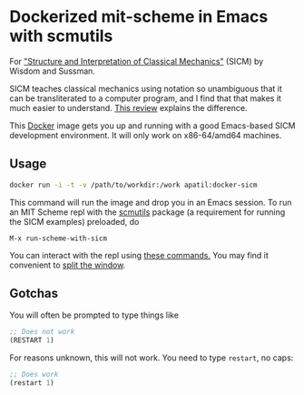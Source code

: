 # Dockerized mit-scheme in Emacs with scmutils

For ["Structure and Interpretation of Classical Mechanics"](http://www.fisica.net/mecanicaclassica/struture_and_interpretation_of_classical_mechanics_by_gerald_jay_sussman.pdf) (SICM) by Wisdom and Sussman.

SICM teaches classical mechanics using notation so unambiguous that it can be 
transliterated to a computer program, and I find that that makes it much easier
to understand. [This review](http://www.ids.ias.edu/~piet/publ/other/sicm.html)
explains the difference.

This [Docker](https://docker.com) image gets you up and running with a good 
Emacs-based SICM development environment. It will only work on x86-64/amd64
machines.

## Usage

```bash
docker run -i -t -v /path/to/workdir:/work apatil:docker-sicm
```

This command will run the image and drop you in an Emacs session. To run an MIT 
Scheme repl with the [scmutils](http://groups.csail.mit.edu/mac/users/gjs/6946/refman.txt) 
package (a requirement for running the SICM examples) preloaded, do

```
M-x run-scheme-with-sicm
```

You can interact with the repl using [these commands.](http://www.gnu.org/software/mit-scheme/documentation/mit-scheme-user/GNU-Emacs-Interface.html) You may find it convenient to [split the window](https://www.cs.utah.edu/dept/old/texinfo/emacs19/emacs_21.html).

## Gotchas

You will often be prompted to type things like 

```scheme
;; Does not work
(RESTART 1)
```

For reasons unknown, this will not work. You need to type `restart`, no caps:

```scheme
;; Does work
(restart 1)
``` 